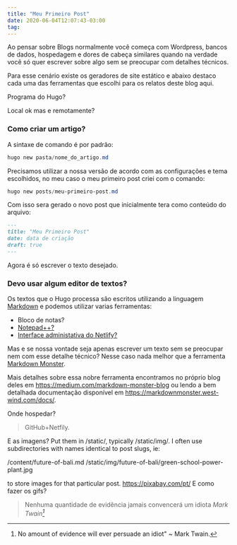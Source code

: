 ```yaml
---
title: "Meu Primeiro Post"
date: 2020-06-04T12:07:43-03:00
tag:
---
```


Ao pensar sobre Blogs normalmente você começa com Wordpress, bancos de dados, hospedagem e dores de cabeça similares quando na verdade você só quer escrever sobre algo sem se preocupar com detalhes técnicos. 

Para esse cenário existe os geradores de site estático e abaixo destaco cada uma das ferramentas que escolhi para os relatos deste blog aqui.

Programa do Hugo?

Local ok mas e remotamente?


### Como criar um artigo?

A sintaxe de comando é por padrão:

```powershell
hugo new pasta/nome_do_artigo.md
```

Precisamos utilizar a nossa versão de acordo com as configurações e tema escolhidos, no meu caso o meu primeiro post criei com o comando:

```powershell
hugo new posts/meu-primeiro-post.md
```

Com isso sera gerado o novo post que inicialmente tera como conteúdo do arquivo:

```markdown
---
title: "Meu Primeiro Post"
date: data de criação
draft: true
---
```

Agora é só escrever o texto desejado.

### Devo usar algum editor de textos? 

Os textos que o Hugo processa são escritos utilizando a linguagem <a href="https://www.markdownguide.org/" target="_blank">Markdown</a> e podemos utilizar varias ferramentas:
* Bloco de notas?
* <a href="https://notepad-plus-plus.org/" target="_blank">Notepad++?</a>
* <a href="https://www.netlifycms.org/" target="_blank">Interface administativa do Netlify?</a>

Mas e se nossa vontade seja apenas escrever um texto sem se preocupar nem com esse detalhe técnico? Nesse caso nada melhor que a ferramenta <a href="https://markdownmonster.west-wind.com/" target="_blank">Markdown Monster</a>. 

Mais detalhes sobre essa nobre ferramenta encontramos no próprio blog deles em https://medium.com/markdown-monster-blog ou lendo a bem detalhada documentação disponível em https://markdownmonster.west-wind.com/docs/.

Onde hospedar?
> GitHub+Netfily.

E as imagens?
Put them in /static/, typically /static/img/. I often use subdirectories with names identical to post slugs, ie:

/content/future-of-bali.md
/static/img/future-of-bali/green-school-power-plant.jpg

to store images for that particular post.
https://pixabay.com/pt/
E como fazer os gifs?


> Nenhuma quantidade de evidência jamais convencerá um idiota
> <cite>Mark Twain[^1]</cite>

[^1]: No amount of evidence will ever persuade an idiot" ~ Mark Twain.
